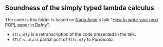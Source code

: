 
## Soundness of the simply typed lambda calculus

The code is this folder is based on [Nada Amin](http://lampwww.epfl.ch/~amin/cv/)'s talk "[How to write your next POPL paper in Dafny](https://www.microsoft.com/en-us/research/video/how-to-write-your-next-popl-paper-in-dafny/)".

- `Stlc.dfy` is a retranscription of the code presented in the talk.
- `STLC.scala` is partial port of `Stlc.dfy` to *PureScala*.

